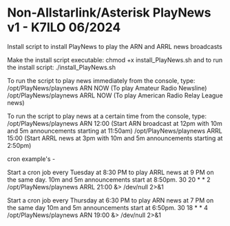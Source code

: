 # Non-Allstarlink/Asterisk PlayNews v1 - K7ILO 06/2024
Install script to install PlayNews to play the ARN and ARRL news broadcasts

Make the install script executable: chmod +x install_PlayNews.sh
and to run the install script: ./install_PlayNews.sh


To run the script to play news immediately from the console, type:
/opt/PlayNews/playnews ARN NOW   (To play Amateur Radio Newsline)
/opt/PlayNews/playnews ARRL NOW  (To play American Radio Relay League news)

To run the script to play news at a certain time from the console, type:
/opt/PlayNews/playnews ARN 12:00   (Start ARN broadcast at 12pm with 10m and 5m announcements starting at 11:50am)
/opt/PlayNews/playnews ARRL 15:00  (Start ARRL news at 3pm with 10m and 5m announcements starting at 2:50pm)

cron example's -

Start a cron job every Tuesday at 8:30 PM to play ARRL news at 9 PM on the same day.
10m and 5m announcements start at 8:50pm.
30 20 * * 2 /opt/PlayNews/playnews ARRL 21:00 &> /dev/null 2>&1

Start a cron job every Thursday at 6:30 PM to play ARN news at 7 PM on the same day
10m and 5m announcements start at 6:50pm.
30 18 * * 4 /opt/PlayNews/playnews ARN 19:00 &> /dev/null 2>&1
